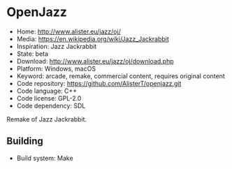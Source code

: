 # OpenJazz

- Home: http://www.alister.eu/jazz/oj/
- Media: https://en.wikipedia.org/wiki/Jazz_Jackrabbit
- Inspiration: Jazz Jackrabbit
- State: beta
- Download: http://www.alister.eu/jazz/oj/download.php
- Platform: Windows, macOS
- Keyword: arcade, remake, commercial content, requires original content
- Code repository: https://github.com/AlisterT/openjazz.git
- Code language: C++
- Code license: GPL-2.0
- Code dependency: SDL

Remake of Jazz Jackrabbit.

## Building

- Build system: Make
